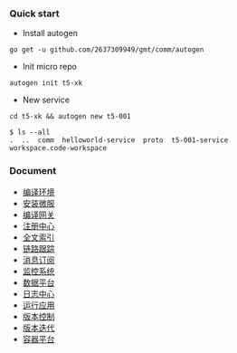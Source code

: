 ### Quick start

- Install autogen
```shell
go get -u github.com/2637309949/gmt/comm/autogen
```

- Init micro repo
```shell
autogen init t5-xk
```

- New service
```shell
cd t5-xk && autogen new t5-001
```

```shell
$ ls --all
.  ..  comm  helloworld-service  proto  t5-001-service  workspace.code-workspace
```

### Document
- [编译环境](./docs/编译环境.md)
- [安装微服](./docs/安装微服.md)
- [编译网关](./docs/编译网关.md)
- [注册中心](./docs/注册中心.md)
- [全文索引](./docs/全文索引.md)
- [链路跟踪](./docs/链路跟踪.md)
- [消息订阅](./docs/消息订阅.md)
- [监控系统](./docs/监控系统.md)
- [数据平台](./docs/数据平台.md)
- [日志中心](./docs/日志中心.md)
- [运行应用](./docs/运行应用.md)
- [版本控制](./docs/版本控制.md)
- [版本迭代](./docs/版本迭代.md)
- [容器平台](./docs/容器平台.md)